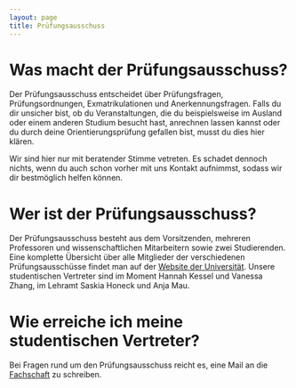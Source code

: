 ```yaml
---
layout: page
title: Prüfungsausschuss
---
```


# Was macht der Prüfungsausschuss?
Der Prüfungsausschuss entscheidet über Prüfungsfragen, Prüfungsordnungen, Exmatrikulationen und Anerkennungsfragen. Falls du dir unsicher bist, ob du Veranstaltungen, die du beispielsweise im Ausland oder einem anderen Studium besucht hast, anrechnen lassen kannst oder du durch deine Orientierungsprüfung gefallen bist, musst du dies hier klären.

Wir sind hier nur mit beratender Stimme vetreten. Es schadet dennoch nichts, wenn du auch schon vorher mit uns Kontakt aufnimmst, sodass wir dir bestmöglich helfen können.

# Wer ist der Prüfungsausschuss?
Der Prüfungsausschuss besteht aus dem Vorsitzenden, mehreren Professoren und wissenschaftlichen Mitarbeitern sowie zwei Studierenden. Eine komplette Übersicht über alle Mitglieder der verschiedenen Prüfungsausschüsse findet man auf der [Website der Universität](https://uni-tuebingen.de/de/74378). Unsere studentischen Vertreter sind im Moment Hannah Kessel und Vanessa Zhang, im Lehramt Saskia Honeck und Anja Mau.

# Wie erreiche ich meine studentischen Vertreter?
Bei Fragen rund um den Prüfungsausschuss reicht es, eine Mail an die [Fachschaft](mailto:fsi@fsi.uni-tuebingen.de) zu schreiben.
